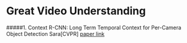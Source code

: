 # Great Video Understanding


#####1. Context R-CNN: Long Term Temporal Context for Per-Camera Object Detection Sara[CVPR] [paper link](https://arxiv.org/abs/1912.03538)
